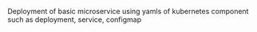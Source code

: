 Deployment of basic microservice using yamls of kubernetes component such as deployment, service, configmap
